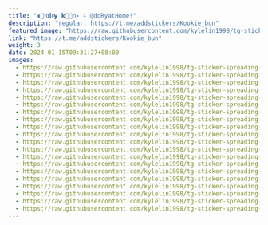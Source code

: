 ```yaml
---
title: "◖🐰𝔣α𝗶𝗋𝘆̶ 𝗸ᦅ͟ᦅ˖ ࣪⊹ @doRyatHome!"
description: "regular: https://t.me/addstickers/Kookie_bun"
featured_image: "https://raw.githubusercontent.com/kylelin1998/tg-sticker-spreading-worldwide-images/main/img/2d9a6e84-bba5-41f5-8d76-1e5211188822.jpg"
link: "https://t.me/addstickers/Kookie_bun"
weight: 3
date: 2024-01-15T09:31:27+08:00
images:
  - https://raw.githubusercontent.com/kylelin1998/tg-sticker-spreading-worldwide-images/main/img/2d9a6e84-bba5-41f5-8d76-1e5211188822.jpg
  - https://raw.githubusercontent.com/kylelin1998/tg-sticker-spreading-worldwide-images/main/img/eb6d9c62-4588-4193-a98e-9862c4e693e2.jpg
  - https://raw.githubusercontent.com/kylelin1998/tg-sticker-spreading-worldwide-images/main/img/9279f5dc-04c5-46b0-a962-57820543f6f1.jpg
  - https://raw.githubusercontent.com/kylelin1998/tg-sticker-spreading-worldwide-images/main/img/2cb58f98-66ee-4f78-87c4-34502215c657.jpg
  - https://raw.githubusercontent.com/kylelin1998/tg-sticker-spreading-worldwide-images/main/img/8c56df08-ea43-4df4-9d40-284f6c17e159.jpg
  - https://raw.githubusercontent.com/kylelin1998/tg-sticker-spreading-worldwide-images/main/img/de8747ca-ab75-41ff-8c86-896c89ad9cfe.jpg
  - https://raw.githubusercontent.com/kylelin1998/tg-sticker-spreading-worldwide-images/main/img/f21e8dc8-3afc-477e-ac70-79379cad6816.jpg
  - https://raw.githubusercontent.com/kylelin1998/tg-sticker-spreading-worldwide-images/main/img/03b5f6c3-cc80-461c-9cb6-ddd72f2fd7d4.jpg
  - https://raw.githubusercontent.com/kylelin1998/tg-sticker-spreading-worldwide-images/main/img/2024dbef-d522-4456-a659-9d2e08645b59.jpg
  - https://raw.githubusercontent.com/kylelin1998/tg-sticker-spreading-worldwide-images/main/img/8155f12a-4398-4f3a-8d6c-8c645086ab55.jpg
  - https://raw.githubusercontent.com/kylelin1998/tg-sticker-spreading-worldwide-images/main/img/f638b862-8f29-4492-8989-dacd2df37b49.jpg
  - https://raw.githubusercontent.com/kylelin1998/tg-sticker-spreading-worldwide-images/main/img/e0657ca1-05b3-40b0-a9f9-a57008459ff8.jpg
  - https://raw.githubusercontent.com/kylelin1998/tg-sticker-spreading-worldwide-images/main/img/ce0ac4f1-d42c-4e6a-81ef-ea70a89eb2f5.jpg
  - https://raw.githubusercontent.com/kylelin1998/tg-sticker-spreading-worldwide-images/main/img/be57abe0-1a62-40dc-8e10-9b2ad2f15a19.jpg
  - https://raw.githubusercontent.com/kylelin1998/tg-sticker-spreading-worldwide-images/main/img/52ca0842-8838-43d0-9b4f-5d402c0b2f70.jpg
  - https://raw.githubusercontent.com/kylelin1998/tg-sticker-spreading-worldwide-images/main/img/334a4e36-b7d0-40cc-91b4-980e864f7f24.jpg
  - https://raw.githubusercontent.com/kylelin1998/tg-sticker-spreading-worldwide-images/main/img/a4bfbcf5-0a3e-49a7-a8ad-106c58c86011.jpg
  - https://raw.githubusercontent.com/kylelin1998/tg-sticker-spreading-worldwide-images/main/img/07e9e5ef-c59d-4390-90fa-18b375d1d17b.jpg
  - https://raw.githubusercontent.com/kylelin1998/tg-sticker-spreading-worldwide-images/main/img/7ee049dd-1f8f-492a-ac6e-db1febd80817.jpg
  - https://raw.githubusercontent.com/kylelin1998/tg-sticker-spreading-worldwide-images/main/img/2c9e82d6-bbe3-4ba3-9404-a1647040802d.jpg
---
```

